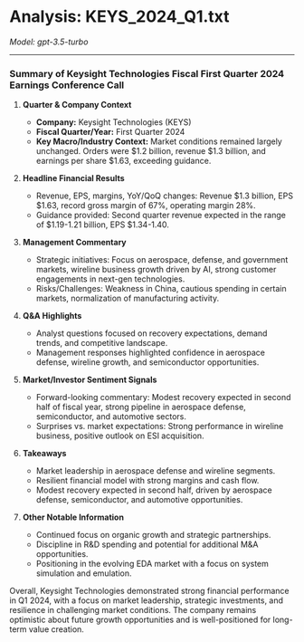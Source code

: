 # Analysis: KEYS_2024_Q1.txt

*Model: gpt-3.5-turbo*

---

### Summary of Keysight Technologies Fiscal First Quarter 2024 Earnings Conference Call

1. **Quarter & Company Context**
   - **Company:** Keysight Technologies (KEYS)
   - **Fiscal Quarter/Year:** First Quarter 2024
   - **Key Macro/Industry Context:** Market conditions remained largely unchanged. Orders were $1.2 billion, revenue $1.3 billion, and earnings per share $1.63, exceeding guidance.

2. **Headline Financial Results**
   - Revenue, EPS, margins, YoY/QoQ changes: Revenue $1.3 billion, EPS $1.63, record gross margin of 67%, operating margin 28%.
   - Guidance provided: Second quarter revenue expected in the range of $1.19-1.21 billion, EPS $1.34-1.40.

3. **Management Commentary**
   - Strategic initiatives: Focus on aerospace, defense, and government markets, wireline business growth driven by AI, strong customer engagements in next-gen technologies.
   - Risks/Challenges: Weakness in China, cautious spending in certain markets, normalization of manufacturing activity.

4. **Q&A Highlights**
   - Analyst questions focused on recovery expectations, demand trends, and competitive landscape.
   - Management responses highlighted confidence in aerospace defense, wireline growth, and semiconductor opportunities.

5. **Market/Investor Sentiment Signals**
   - Forward-looking commentary: Modest recovery expected in second half of fiscal year, strong pipeline in aerospace defense, semiconductor, and automotive sectors.
   - Surprises vs. market expectations: Strong performance in wireline business, positive outlook on ESI acquisition.

6. **Takeaways**
   - Market leadership in aerospace defense and wireline segments.
   - Resilient financial model with strong margins and cash flow.
   - Modest recovery expected in second half, driven by aerospace defense, semiconductor, and automotive opportunities.

7. **Other Notable Information**
   - Continued focus on organic growth and strategic partnerships.
   - Discipline in R&D spending and potential for additional M&A opportunities.
   - Positioning in the evolving EDA market with a focus on system simulation and emulation.

Overall, Keysight Technologies demonstrated strong financial performance in Q1 2024, with a focus on market leadership, strategic investments, and resilience in challenging market conditions. The company remains optimistic about future growth opportunities and is well-positioned for long-term value creation.